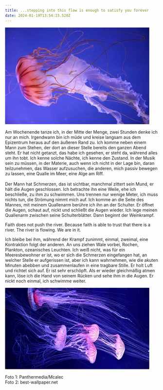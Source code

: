 ```yaml
---
title: ...stepping into this flow is enough to satisfy you forever
date: 2024-01-19T13:54:23.520Z
---
```

![](/uploads/qualle-rot.jpeg)

Am Wochenende tanze ich, in der Mitte der Menge, zwei Stunden denke ich nur an mich. Irgendwann bin ich müde und kreise langsam aus dem Epizentrum heraus auf den äußeren Rand zu. Ich komme neben einem Mann zum Stehen, der dort an dieser Stelle bereits den ganzen Abend steht. Er hat nicht getanzt, das habe ich gesehen, er steht da, während alles um ihn tobt. Ich kenne solche Nächte, ich kenne den Zustand. In der Musik sein zu müssen, in der Materie, auch wenn ich nicht in der Lage bin, daran teilzunehmen, das Wasser aufzusuchen, die anderen, mich passiv bewegen zu lassen, eine Qualle im Meer, eine Alge am Riff.\
\
Der Mann hat Schmerzen, das ist sichtbar, manchmal zittert sein Mund, er hält die Augen geschlossen. Ich betrachte ihn eine Weile, ehe ich beschließe, zu ihm zu schwimmen. Uns trennen nur wenige Meter, ich muss nichts tun, die Strömung nimmt mich auf. Ich komme an die Seite des Mannes, mit meinem Quallenarm berühre ich ihn an der Schulter. Er öffnet die Augen, schaut auf, nickt und schließt die Augen wieder. Ich lege meinen Quallenarm zwischen seine Schulterblätter. Dann beginnt der Weinkrampf.

Faith does not push the river. Because faith is able to trust that there is a river. The river is flowing. We are in it.

Ich bleibe bei ihm, während der Krampf zunimmt, einmal, zweimal, eine Kontraktion folgt der anderen. An uns ziehen Wale vorbei, Rochen, Plankton, ozeanisches Leuchten. Ich weiß nicht, was für ein Meeresbewohner er ist, wo er sich die Schmerzen eingefangen hat, an welcher Stelle er aufgerissen ist, aber ich kann wahrnehmen, wie die akuten Minuten abebben und zusammenlaufen in eine tragbare Stille. Er holt Luft und richtet sich auf. Er ist sehr erschöpft. Als er wieder gleichmäßig atmen kann, löse ich die Hand von seinem Rücken und sehe ihm in die Augen. Er nickt noch einmal, ich schwimme weiter.

![](/uploads/quallen-rosa.jpeg)

[](https://de.best-wallpaper.net/Pink-jellyfish-underwater-beautiful_wallpapers.html)

Foto 1: Panthermedia/Mcalec\
Foto 2: best-wallpaper.net
